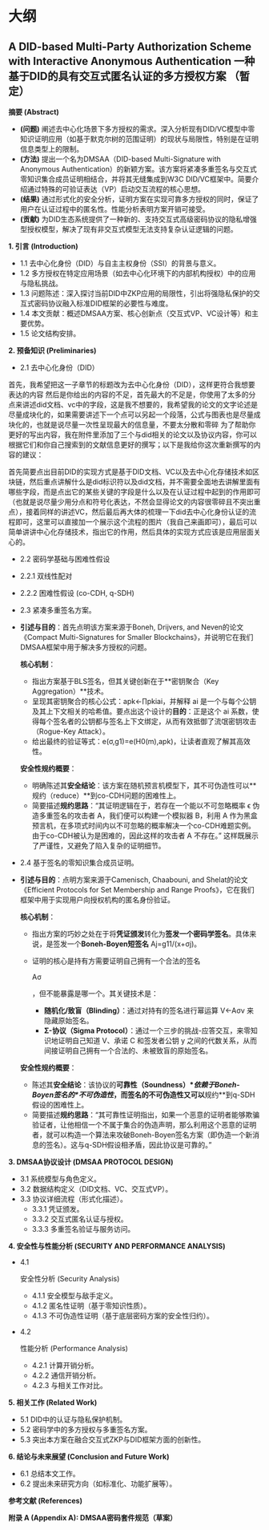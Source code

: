 # 大纲



## A DID-based Multi-Party Authorization Scheme with Interactive Anonymous Authentication 一种基于DID的具有交互式匿名认证的多方授权方案 （暂定）



**摘要 (Abstract)**

- **(问题)** 阐述去中心化场景下多方授权的需求。深入分析现有DID/VC模型中零知识证明应用（如基于默克尔树的范围证明）的现状与局限性，特别是在证明信息类型上的限制。
- **(方法)** 提出一个名为DMSAA（DID-based Multi-Signature with Anonymous Authentication）的新颖方案。该方案将紧凑多重签名与交互式零知识集合成员证明相结合，并将其无缝集成到W3C DID/VC框架中。简要介绍通过特殊的可验证表达（VP）启动交互流程的核心思想。
- **(结果)** 通过形式化的安全分析，证明方案在实现可靠多方授权的同时，保证了用户在认证过程中的匿名性。性能分析表明方案开销可接受。
- **(贡献)** 为DID生态系统提供了一种新的、支持交互式高级密码协议的隐私增强型授权模型，解决了现有非交互式模型无法支持复杂认证逻辑的问题。

**1. 引言 (Introduction)**

- 1.1 去中心化身份（DID）与自主主权身份（SSI）的背景与意义。
- 1.2 多方授权在特定应用场景（如去中心化环境下的内部机构授权）中的应用与隐私挑战。
- 1.3 问题陈述：深入探讨当前DID中ZKP应用的局限性，引出将强隐私保护的交互式密码协议融入标准DID框架的必要性与难度。
- 1.4 本文贡献：概述DMSAA方案、核心创新点（交互式VP、VC设计等）和主要优势。
- 1.5 论文结构安排。

**2. 预备知识 (Preliminaries)**

- 2.1 去中心化身份（DID）

首先，我希望把这一子章节的标题改为去中心化身份（DID），这样更符合我想要表达的内容
然后是你给出的内容的不足，首先最大的不足是，你使用了太多的分点来讲述did文档、vc中的字段，这是我不想要的，我希望我的论文的文字论述是尽量成块化的，如果需要讲述下一个点可以另起一个段落，公式与图表也是尽量成块化的，也就是说尽量一次性呈现最大的信息量，不要太分散和零碎
为了帮助你更好的写出内容，我在附件里添加了三个与did相关的论文以及协议内容，你可以根据它们和你自己搜索到的文献信息更好的撰写；以下是我给你这次重新撰写的内容的建议：

首先简要点出目前DID的实现方式是基于DID文档、VC以及去中心化存储技术如区块链，然后重点讲解什么是did标识符以及did文档，并不需要全面地去讲解里面有哪些字段，而是点出它的某些关键的字段是什么以及在认证过程中起到的作用即可（也就是说尽量少用分点和符号化表达，不然会显得论文的内容很零碎且不突出重点），接着同样的讲述VC，然后最后再大体的梳理一下did去中心化身份认证的流程即可，这里可以直接加一个展示这个流程的图片（我自己来画即可），最后可以简单讲讲中心化存储技术，指出它的作用，然后具体的实现方式应该是应用层面关心的。

- 2.2 密码学基础与困难性假设

- 2.2.1 双线性配对
- 2.2.2 困难性假设 (co-CDH, q-SDH)

- 2.3 紧凑多重签名方案。
- **引述与目的**：首先点明该方案来源于Boneh, Drijvers, and Neven的论文《Compact Multi-Signatures for Smaller Blockchains》，并说明它在我们DMSAA框架中用于解决多方授权的问题。

  **核心机制**：

  - 指出方案基于BLS签名，但其关键创新在于**密钥聚合（Key Aggregation）**技术。
  - 呈现其密钥聚合的核心公式：apk←∏pkiai，并解释 ai 是一个与每个公钥及其上下文相关的哈希值。要点出这个设计的**目的**：正是这个 ai 系数，使得每个签名者的公钥都与签名上下文绑定，从而有效抵御了流氓密钥攻击（Rogue-Key Attack）。
  - 给出最终的验证等式：e(σ,g1)=e(H0(m),apk)，让读者直观了解其高效性。

  **安全性规约概要**：

  - 明确陈述其**安全结论**：该方案在随机预言机模型下，其不可伪造性可以**规约（reduce）**到co-CDH问题的困难性上。
  - 简要描述**规约思路**：“其证明逻辑在于，若存在一个能以不可忽略概率 ϵ 伪造多重签名的攻击者 A，我们便可以构建一个模拟器 B，利用 A 作为黑盒预言机，在多项式时间内以不可忽略的概率解决一个co-CDH难题实例。由于co-CDH被认为是困难的，因此这样的攻击者 A 不存在。” 这样既展示了严谨性，又避免了陷入复杂的证明细节。
- 2.4 基于签名的零知识集合成员证明。
- **引述与目的**：点明方案来源于Camenisch, Chaabouni, and Shelat的论文《Efficient Protocols for Set Membership and Range Proofs》，它在我们框架中用于实现用户向授权机构的匿名身份验证。

  **核心机制**：

  - 指出方案的巧妙之处在于将**凭证颁发**转化为**签发一个密码学签名**。具体来说，是签发一个**Boneh-Boyen短签名** Aj=g11/(x+σj)。

  - 证明的核心是持有方需要证明自己拥有一个合法的签名

    Aσ

    ，但不能暴露是哪一个。其关键技术是：

    - **随机化/致盲（Blinding）**：通过对持有的签名进行幂运算 V←Aσv 来隐藏原始签名。
    - **Σ-协议（Sigma Protocol）**：通过一个三步的挑战-应答交互，来零知识地证明自己知道 V、承诺 C 和签发者公钥 y 之间的代数关系，从而间接证明自己拥有一个合法的、未被致盲的原始签名。

  **安全性规约概要**：

  - 陈述其**安全结论**：该协议的**可靠性（Soundness）\**依赖于Boneh-Boyen签名的\**不可伪造性**，而签名的不可伪造性又可以**规约**到q-SDH假设的困难性上。
  - 简要描述**规约思路**：“其可靠性证明指出，如果一个恶意的证明者能够欺骗验证者，让他相信一个不属于集合的伪造声明，那么利用这个恶意的证明者，就可以构造一个算法来攻破Boneh-Boyen签名方案（即伪造一个新消息的签名）。这与q-SDH假设相矛盾，因此协议是可靠的。”

**3. DMSAA协议设计 (DMSAA PROTOCOL DESIGN)**

- 3.1 系统模型与角色定义。
- 3.2 数据结构定义（DID文档、VC、交互式VP）。
- 3.3 协议详细流程（形式化描述）。
  - 3.3.1 凭证颁发。
  - 3.3.2 交互式匿名认证与授权。
  - 3.3.3 多重签名验证与服务访问。

**4. 安全性与性能分析 (SECURITY AND PERFORMANCE ANALYSIS)**

- 4.1 

  安全性分析 (Security Analysis)

  - 4.1.1 安全模型与敌手定义。
  - 4.1.2 匿名性证明（基于零知识性质）。
  - 4.1.3 不可伪造性证明（基于底层密码方案的安全性归约）。

- 4.2 

  性能分析 (Performance Analysis)

  - 4.2.1 计算开销分析。
  - 4.2.2 通信开销分析。
  - 4.2.3 与相关工作对比。

**5. 相关工作 (Related Work)**

- 5.1 DID中的认证与隐私保护机制。
- 5.2 密码学中的多方授权与多重签名方案。
- 5.3 突出本方案在融合交互式ZKP与DID框架方面的创新性。

**6. 结论与未来展望 (Conclusion and Future Work)**

- 6.1 总结本文工作。
- 6.2 提出未来研究方向（如标准化、功能扩展等）。

**参考文献 (References)**

**附录 A (Appendix A): DMSAA密码套件规范（草案）**



